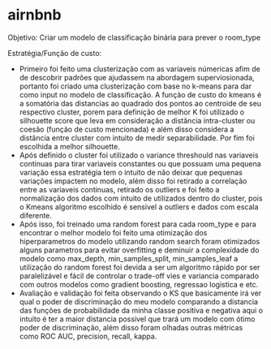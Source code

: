 # airnbnb

Objetivo: Criar um modelo de classificação binária para prever o room_type

Estratégia/Função de custo:
  - Primeiro foi feito uma clusterização com as variaveis númericas afim de de descobrir padrões que ajudassem na abordagem superviosionada, portanto foi criado uma clusterização com base no k-means para dar como input no modelo de classificação. A função de custo do kmeans é a somatória das distancias ao quadrado dos pontos ao centroide de seu respectivo cluster, porem para definição de melhor K foi utilizado o silhouette score que leva em consideração a distância intra-cluster ou coesão (função de custo mencionada) e além disso considera a distância entre cluster com intuito de medir separabilidade. Por fim foi escolhida a melhor silhouette.
  - Após definido o cluster foi utilizado o variance threshould nas variaveis continuas para tirar variaveis constantes ou que possuam uma pequena variação essa estratégia tem o intuito de não deixar que pequenas variações impactem no modelo, além disso foi retirado a correlação entre as variaveis continuas, retirado os outliers e foi feito a normalização dos dados com intuito de utilizados dentro do cluster, pois o Kmeans algoritmo escolhido é sensivel a outliers e dados com escala diferente.
  - Após isso, foi treinado uma random forest para cada room_type e para encontrar o melhor modelo foi feito uma otimização dos hiperparametros do modelo utilizando random search foram otimizados alguns parametros para evitar overfitting e deminuir a complexidade do modelo como max_depth, min_samples_split, min_samples_leaf a utilização do random forest foi devida a ser um algoritmo rápido por ser paralelizável e fácil de controlar o trade-off vies e variancia comparado com outros modelos como gradient boosting, regressao logistica e etc.
  - Avaliação e validação foi feita observando o KS que basicamente irá ver qual o poder de discriminação do meu modelo comparando a distancia das funções de probabilidade da minha classe positiva e negativa aqui o intuito é ter a maior distancia possivel que trará um modelo com ótimo poder de discriminação, além disso foram olhadas outras métricas como ROC AUC, precision, recall, kappa.
